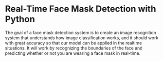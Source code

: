 # Real-Time Face Mask Detection with Python
The goal of a face mask detection system is to create an image recognition system that understands how image classification works, and it should work with great accuracy so that our model can be applied in the realtime situations. It will work by recognizing the boundaries of the face and predicting whether or not you are wearing a face mask in real-time.

  

